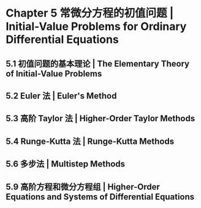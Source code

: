 # Chapter 5 常微分方程的初值问题 | Initial-Value Problems for Ordinary Differential Equations

## 5.1 初值问题的基本理论 | The Elementary Theory of Initial-Value Problems

## 5.2 Euler 法 | Euler's Method

## 5.3 高阶 Taylor 法 | Higher-Order Taylor Methods

## 5.4 Runge-Kutta 法 | Runge-Kutta Methods

## 5.6 多步法 | Multistep Methods

## 5.9 高阶方程和微分方程组 | Higher-Order Equations and Systems of Differential Equations